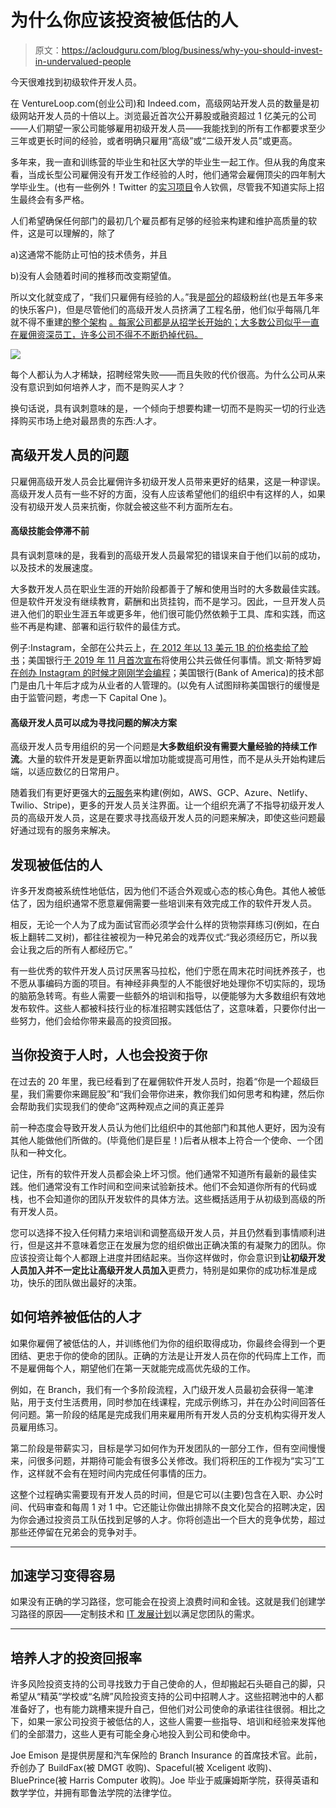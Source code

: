 # 为什么你应该投资被低估的人

> 原文：<https://acloudguru.com/blog/business/why-you-should-invest-in-undervalued-people>

今天很难找到初级软件开发人员。

在 VentureLoop.com(创业公司)和 Indeed.com，高级网站开发人员的数量是初级网站开发人员的十倍以上。浏览最近首次公开募股或融资超过 1 亿美元的公司——人们期望一家公司能够雇用初级开发人员——我能找到的所有工作都要求至少三年或更长时间的经验，或者明确只雇用“高级”或“二级开发人员”或更高。

多年来，我一直和训练营的毕业生和社区大学的毕业生一起工作。但从我的角度来看，当成长型公司雇佣没有开发工作经验的人时，他们通常会雇佣顶尖的四年制大学毕业生。(也有一些例外！Twitter 的[实习项目](https://careers.twitter.com/en/university.html)令人钦佩，尽管我不知道实际上招生最终会有多严格。

人们希望确保任何部门的最初几个雇员都有足够的经验来构建和维护高质量的软件，这是可以理解的，除了

a)这通常不能防止可怕的技术债务，并且

b)没有人会随着时间的推移而改变期望值。

所以文化就变成了，“我们只雇佣有经验的人。”我是[部分](https://www.segment.com/)的超级粉丝(也是五年多来的快乐客户)，但是尽管他们的高级开发人员挤满了工程名册，他们似乎每隔几年就不得不重建[的整个架构](https://segment.com/blog/goodbye-microservices/) [。每家公司都是从招学长开始的；大多数公司似乎一直在雇佣资深员工，许多公司不得不不断扔掉代码。](https://techcrunch.com/2021/01/05/how-segment-redesigned-its-core-systems-to-solve-an-existential-scaling-crisis/)

![](img/f90b5ac612ee39b0060cfd9bffba9d21.png)

每个人都认为人才稀缺，招聘经常失败——而且失败的代价很高。为什么公司从来没有意识到如何培养人才，而不是购买人才？

换句话说，具有讽刺意味的是，一个倾向于想要构建一切而不是购买一切的行业选择购买市场上绝对最昂贵的东西:人才。

## 高级开发人员的问题

只雇佣高级开发人员会比雇佣许多初级开发人员带来更好的结果，这是一种谬误。高级开发人员有一些不好的方面，没有人应该希望他们的组织中有这样的人，如果没有初级开发人员来抗衡，你就会被这些不利方面所左右。

#### 高级技能会停滞不前

具有讽刺意味的是，我看到的高级开发人员最常犯的错误来自于他们以前的成功，以及技术的发展速度。

大多数开发人员在职业生涯的开始阶段都善于了解和使用当时的大多数最佳实践。但是软件开发没有继续教育，薪酬和出货挂钩，而不是学习。因此，一旦开发人员进入他们的职业生涯五年或更多年，他们很可能仍然依赖于工具、库和实践，而这些不再是构建、部署和运行软件的最佳方式。

例子:Instagram，全部在公共云上，[在 2012 年以 13 美元 1B 的价格卖给了脸书](https://www.dailymail.co.uk/news/article-2127343/Facebook-buys-Instagram-13-employees-share-100m-CEO-Kevin-Systrom-set-make-400m.html)；美国银行[于 2019 年 11 月首次宣布](https://newsroom.ibm.com/2019-11-06-IBM-Developing-Worlds-First-Financial-Services-Ready-Public-Cloud-Bank-of-America-Joins-as-First-Collaborator)将使用公共云做任何事情。凯文·斯特罗姆[在创办 Instagram 的时候才刚刚学会编程](https://www.businessinsider.com/instagram-founder-kevin-systrom-has-no-formal-programming-training-2012-4)；美国银行(Bank of America)的技术部门是由几十年后才成为从业者的人管理的。(以免有人试图辩称美国银行的缓慢是由于监管问题，考虑一下 Capital One )。

#### 高级开发人员可以成为寻找问题的解决方案

高级开发人员专用组织的另一个问题是**大多数组织没有需要大量经验的持续工作流**。大量的软件开发是更新界面以增加功能或提高可用性，而不是从头开始构建后端，以适应数亿的日常用户。

随着我们有更好更强大的[云服务](https://www.infoq.com/articles/serverless-sea-change/)来构建(例如，AWS、GCP、Azure、Netlify、Twilio、Stripe)，更多的开发人员关注界面。让一个组织充满了不指导初级开发人员的高级开发人员，这是在要求寻找高级开发人员的问题来解决，即使这些问题最好通过现有的服务来解决。

## 发现被低估的人

许多开发商被系统性地低估，因为他们不适合外观或心态的核心角色。其他人被低估了，因为组织通常不愿意雇佣需要一些培训来有效完成工作的软件开发人员。

相反，无论一个人为了成为面试官而必须学会什么样的货物崇拜练习(例如，在白板上翻转二叉树)，都往往被视为一种兄弟会的戏弄仪式:“我必须经历它，所以我会让我之后的所有人都经历它。”

有一些优秀的软件开发人员讨厌黑客马拉松，他们宁愿在周末花时间抚养孩子，也不愿从事编码方面的项目。有神经非典型的人不能很好地处理你不切实际的，现场的脑筋急转弯。有些人需要一些额外的培训和指导，以便能够为大多数组织有效地发布软件。这些人都被科技行业的标准招聘实践低估了，这意味着，只要你付出一些努力，他们会给你带来最高的投资回报。

## 当你投资于人时，人也会投资于你

在过去的 20 年里，我已经看到了在雇佣软件开发人员时，抱着“你是一个超级巨星，我们需要你来踢屁股”和“我们会带你进来，教你我们如何思考和构建，然后你会帮助我们实现我们的使命”这两种观点之间的真正差异

前一种态度会导致开发人员认为他们比组织中的其他部门和其他人更好，因为没有其他人能做他们所做的。(毕竟他们是巨星！)后者从根本上符合一个使命、一个团队和一种文化。

记住，所有的软件开发人员都会染上坏习惯。他们通常不知道所有最新的最佳实践。他们通常没有工作时间和空间来试验新技术。他们不会知道你所有的代码或栈，也不会知道你的团队开发软件的具体方法。这些概括适用于从初级到高级的所有开发人员。

您可以选择不投入任何精力来培训和调整高级开发人员，并且仍然看到事情顺利进行，但是这并不意味着您正在发展为您的组织做出正确决策的有凝聚力的团队。你应该投资让每个人都跟上进度并团结起来。当你这样做时，你会意识到**让初级开发人员加入并不一定比让高级开发人员加入**更费力，特别是如果你的成功标准是成功，快乐的团队做出最好的决策。

## 如何培养被低估的人才

如果你雇佣了被低估的人，并训练他们为你的组织取得成功，你最终会得到一个更团结、更忠于你的使命的团队。正确的方法是让开发人员在你的代码库上工作，而不是雇佣每个人，期望他们在第一天就能完成高优先级的工作。

例如，在 Branch，我们有一个多阶段流程，入门级开发人员最初会获得一笔津贴，用于支付生活费用，同时参加在线课程，完成示例练习，并在办公时间回答任何问题。第一阶段的结尾是完成我们用来雇用所有开发人员的分支机构实得开发人员雇用练习。

第二阶段是带薪实习，目标是学习如何作为开发团队的一部分工作，但有空间慢慢来，问很多问题，并期待可能会有很多公关修改。我们将积压的工作视为“实习”工作，这样就不会有在短时间内完成任何事情的压力。

这整个过程确实需要现有开发人员的时间，但是它可以(主要)包含在入职、办公时间、代码审查和每周 1 对 1 中。它还能让你做出排除不良文化契合的招聘决定，因为你会通过投资员工队伍找到足够的人才。你将创造出一个巨大的竞争优势，超过那些还停留在兄弟会的竞争对手。

* * *

## 加速学习变得容易

如果没有正确的学习路径，您可能会在投资上浪费时间和金钱。这就是我们创建学习路径的原因——定制技术和 [IT 发展计划](https://acloudguru.com/platform/training-paths)以满足您团队的需求。

* * *

## 培养人才的投资回报率

许多风险投资支持的公司寻找致力于自己使命的人，但却搬起石头砸自己的脚，只希望从“精英”学校或“名牌”风险投资支持的公司中招聘人才。这些招聘池中的人都准备好了，也有能力跳槽来提升自己，但他们对公司使命的承诺往往很弱。相比之下，如果一家公司投资于被低估的人，这些人需要一些指导、培训和经验来发挥他们的全部潜力，这些人更有可能全身心地投入到公司和使命中。

Joe Emison 是提供房屋和汽车保险的 Branch Insurance 的首席技术官。此前，乔创办了 BuildFax(被 DMGT 收购)、Spaceful(被 Xceligent 收购)、BluePrince(被 Harris Computer 收购)。Joe 毕业于威廉姆斯学院，获得英语和数学学位，并拥有耶鲁法学院的法律学位。